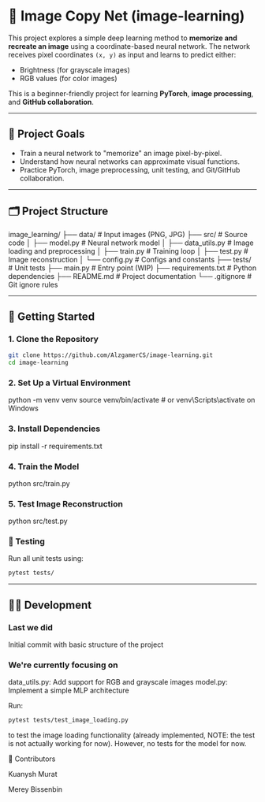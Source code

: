 # 🧠 Image Copy Net (image-learning)

This project explores a simple deep learning method to **memorize and recreate an image** using a coordinate-based neural network. The network receives pixel coordinates `(x, y)` as input and learns to predict either:

- Brightness (for grayscale images)
- RGB values (for color images)

This is a beginner-friendly project for learning **PyTorch**, **image processing**, and **GitHub collaboration**.

---

## 📌 Project Goals

- Train a neural network to "memorize" an image pixel-by-pixel.
- Understand how neural networks can approximate visual functions.
- Practice PyTorch, image preprocessing, unit testing, and Git/GitHub collaboration.

---

## 🗂️ Project Structure

image_learning/
├── data/ # Input images (PNG, JPG)
├── src/ # Source code
│ ├── model.py # Neural network model
│ ├── data_utils.py # Image loading and preprocessing
│ ├── train.py # Training loop
│ ├── test.py # Image reconstruction
│ └── config.py # Configs and constants
├── tests/ # Unit tests
├── main.py # Entry point (WIP)
├── requirements.txt # Python dependencies
├── README.md # Project documentation
└── .gitignore # Git ignore rules

---

## 🚀 Getting Started

### 1. Clone the Repository

```bash
git clone https://github.com/AlzgamerCS/image-learning.git
cd image-learning
```

### 2. Set Up a Virtual Environment

python -m venv venv
source venv/bin/activate # or venv\Scripts\activate on Windows

### 3. Install Dependencies

pip install -r requirements.txt

### 4. Train the Model

python src/train.py

### 5. Test Image Reconstruction

python src/test.py

### 🧪 Testing

Run all unit tests using:

```bash
pytest tests/
```

---

## 🧑‍💻 Development

### Last we did

Initial commit with basic structure of the project

### We're currently focusing on

data_utils.py: Add support for RGB and grayscale images
model.py: Implement a simple MLP architecture

Run:

```bash
pytest tests/test_image_loading.py
```

to test the image loading functionality (already implemented, NOTE: the test is not actually working for now). However, no tests for the model for now.

👥 Contributors

Kuanysh Murat

Merey Bissenbin

